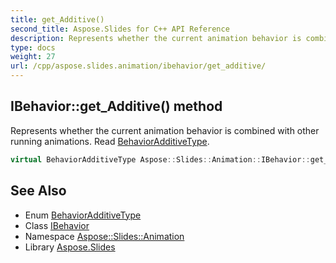 ```yaml
---
title: get_Additive()
second_title: Aspose.Slides for C++ API Reference
description: Represents whether the current animation behavior is combined with other running animations. Read BehaviorAdditiveType.
type: docs
weight: 27
url: /cpp/aspose.slides.animation/ibehavior/get_additive/
---
```

## IBehavior::get_Additive() method


Represents whether the current animation behavior is combined with other running animations. Read [BehaviorAdditiveType](../../behavioradditivetype/).

```cpp
virtual BehaviorAdditiveType Aspose::Slides::Animation::IBehavior::get_Additive()=0
```

## See Also

* Enum [BehaviorAdditiveType](../behavioradditivetype/)
* Class [IBehavior](./)
* Namespace [Aspose::Slides::Animation](../)
* Library [Aspose.Slides](../../)